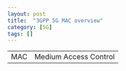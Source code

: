 ```yaml
---
layout: post
title:  "3GPP 5G MAC overview"
category: [5G]
tags: []
---
```


| | |
---|---
MAC | Medium Access Control
